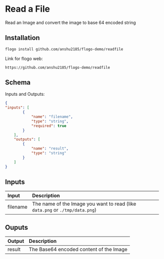 # Read a File

Read an Image and convert the image to base 64 encoded string

## Installation

```bash
flogo install github.com/anshu2185/flogo-demo/readfile
```
Link for flogo web:
```
https://github.com/anshu2185/flogo-demo/readfile
```

## Schema
Inputs and Outputs:

```json
{
"inputs": [
        {
            "name": "filename",
            "type": "string",
            "required": true
        }
    ],
    "outputs": [
        {
            "name": "result",
            "type": "string"
        }
    ]
}
```
## Inputs
| Input    | Description                                                                 |
|:---------|:----------------------------------------------------------------------------|
| filename | The name of the Image you want to read (like `data.png` or `./tmp/data.png`) |

## Ouputs
| Output      | Description             |
|:------------|:------------------------|
| result      | The Base64 encoded content of the Image |
